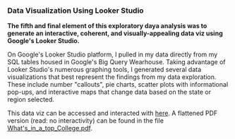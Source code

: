 ### Data Visualization Using Looker Studio

**The fifth and final element of this exploratory daya analysis was to generate an interactive, coherent, and visually-appealing data viz using Google's Looker Studio.**

On Google's Looker Studio platform, I pulled in my data directly from my SQL tables housed in Google's Big Query Wearhouse. Taking advantage of Looker Studio's numerous graphing tools, I generated several data visualizations that best represent the findings from my data exploration. These include number "callouts", pie charts, scatter plots with informational pop-ups, and interactive maps that change data based on the state or region selected. 

This data viz can be accessed and interacted with [here](https://lookerstudio.google.com/reporting/0825ca82-a91d-494f-870e-c38f525b47f4/page/idZDD). A flattened PDF version (read: no interactivity) can be found in the file [What's_in_a_top_College.pdf](https://github.com/eseylar/PortfolioProjects/blob/main/TopCollegesAnalysis/DataVisualization/What's_in_a_top_College.pdf).
